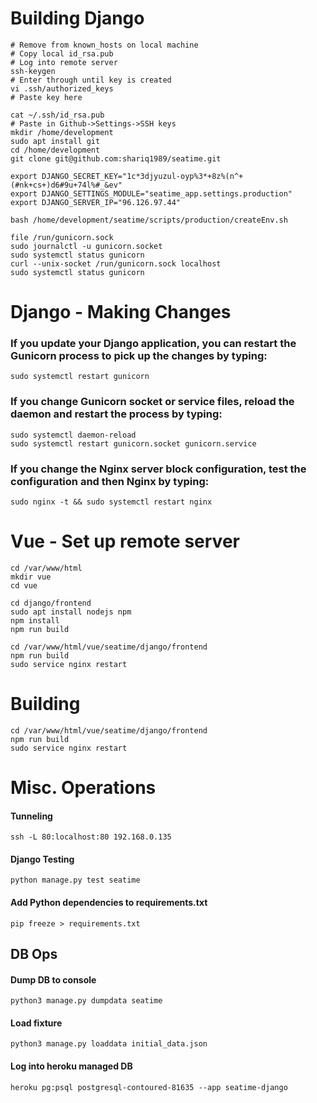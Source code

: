 # Building Django
	# Remove from known_hosts on local machine
	# Copy local id_rsa.pub
	# Log into remote server
	ssh-keygen
	# Enter through until key is created
	vi .ssh/authorized_keys
	# Paste key here
	
	cat ~/.ssh/id_rsa.pub
	# Paste in Github->Settings->SSH keys
	mkdir /home/development
	sudo apt install git
	cd /home/development
	git clone git@github.com:shariq1989/seatime.git
		
	export DJANGO_SECRET_KEY="1c*3djyuzul-oyp%3*+8z%(n^+(#nk+cs+)d6#9u+74l%#_&ev"	
	export DJANGO_SETTINGS_MODULE="seatime_app.settings.production"
	export DJANGO_SERVER_IP="96.126.97.44"
	
	bash /home/development/seatime/scripts/production/createEnv.sh
	
	file /run/gunicorn.sock
	sudo journalctl -u gunicorn.socket
	sudo systemctl status gunicorn
	curl --unix-socket /run/gunicorn.sock localhost
	sudo systemctl status gunicorn

# Django - Making Changes
### If you update your Django application, you can restart the Gunicorn process to pick up the changes by typing:

    sudo systemctl restart gunicorn

### If you change Gunicorn socket or service files, reload the daemon and restart the process by typing:

    sudo systemctl daemon-reload
    sudo systemctl restart gunicorn.socket gunicorn.service

### If you change the Nginx server block configuration, test the configuration and then Nginx by typing:

    sudo nginx -t && sudo systemctl restart nginx


# Vue - Set up remote server
	cd /var/www/html
	mkdir vue
	cd vue

	cd django/frontend
	sudo apt install nodejs npm
	npm install
	npm run build
	
	cd /var/www/html/vue/seatime/django/frontend
	npm run build
	sudo service nginx restart

# Building
	cd /var/www/html/vue/seatime/django/frontend
	npm run build
	sudo service nginx restart

# Misc. Operations
#### Tunneling
	ssh -L 80:localhost:80 192.168.0.135
#### Django Testing
	python manage.py test seatime
#### Add Python dependencies to requirements.txt
	pip freeze > requirements.txt	
## DB Ops
#### Dump DB to console 
    python3 manage.py dumpdata seatime
#### Load fixture
    python3 manage.py loaddata initial_data.json
#### Log into heroku managed DB
    heroku pg:psql postgresql-contoured-81635 --app seatime-django
